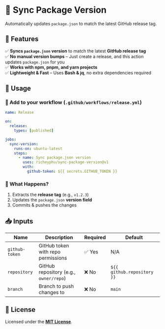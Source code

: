 # 🔄 Sync Package Version

Automatically updates `package.json` to match the latest GitHub release tag.

## 📌 Features

✅ **Syncs `package.json` version** to match the latest **GitHub release tag**  
✅ **No manual version bumps** – Just create a release, and this action updates `package.json` for you  
✅ **Works with npm, pnpm, and yarn projects**  
✅ **Lightweight & Fast** – Uses **Bash & jq**, no extra dependencies required

## 🔧 Usage

### 📝 Add to your workflow (`.github/workflows/release.yml`)

```yaml
name: Release

on:
  release:
    types: [published]

jobs:
  sync-version:
    runs-on: ubuntu-latest
    steps:
      - name: Sync package.json version
        uses: richeyphu/sync-package-version@v1
        with:
          github-token: ${{ secrets.GITHUB_TOKEN }}
```

### 🎯 What Happens?

1. Extracts the **release tag** (e.g., `v1.2.3`)
2. Updates the `package.json` **version field**
3. Commits & pushes the changes

## 📥 Inputs

| Name           | Description                            | Required | Default                    |
| -------------- | -------------------------------------- | -------- | -------------------------- |
| `github-token` | GitHub token with repo permissions     | ✅ Yes   | N/A                        |
| `repository`   | GitHub repository (e.g., `owner/repo`) | ❌ No    | `${{ github.repository }}` |
| `branch`       | Branch to push changes to              | ❌ No    | `main`                     |

## 📜 License

Licensed under the [**MIT License**](LICENSE).
